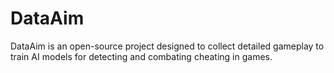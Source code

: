 # DataAim
DataAim is an open-source project designed to collect detailed gameplay to train AI models for detecting and combating cheating in games.
